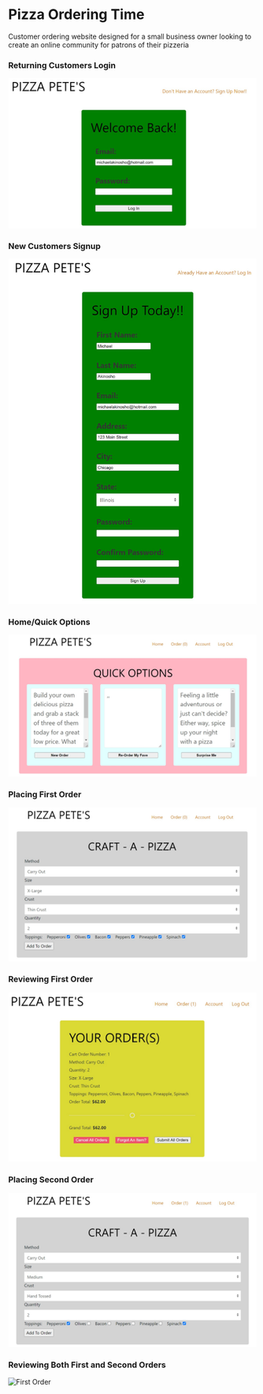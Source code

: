 # Pizza Ordering Time
 Customer ordering website designed for a small business owner looking to create an online community for patrons of their pizzeria
 <h3>Returning Customers Login</h3>
 <p><img src="/project_proposal/login.jpg" alt="Customer's Login Page" width="min-content" height="min-content"/></p>
 <h3>New Customers Signup</h3>
 <p><img src="/project_proposal/registration.jpg" alt="Customer's Signup Page" width="min-content" height="min-content"/></p>
 <h3>Home/Quick Options</h3>
 <p><img src="/project_proposal/quick_options.jpg" alt="Home Page" width="min-content" height="min-content"/></p>
 <h3>Placing First Order</h3>
 <p><img src="/project_proposal/place_order.jpg" alt="First Order" width="min-content" height="min-content"/></p>
 <h3>Reviewing First Order</h3>
 <p><img src="/project_proposal/current_order1.jpg" alt="First Order" width="min-content" height="min-content"/></p>
 <h3>Placing Second Order</h3>
 <p><img src="/project_proposal/place_order2.jpg" alt="Second Order" width="min-content" height="min-content"/></p>
 <h3>Reviewing Both First and Second Orders</h3>
 <p><img src="/project_proposal/current_orders.jpg" alt="First Order" width="min-content" height="min-content"/></p>
